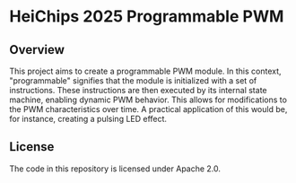 # HeiChips 2025 Programmable PWM

## Overview

This project aims to create a programmable PWM module.
In this context, "programmable" signifies that the module is initialized with a set of instructions.
These instructions are then executed by its internal state machine, enabling dynamic PWM behavior.
This allows for modifications to the PWM characteristics over time.
A practical application of this would be, for instance, creating a pulsing LED effect.


## License

The code in this repository is licensed under Apache 2.0.
